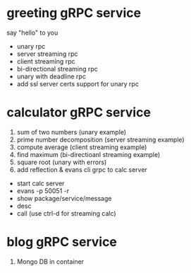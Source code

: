 # greeting gRPC service
say "hello" to you
- unary rpc
- server streaming rpc
- client streaming rpc
- bi-directional streaming rpc
- unary with deadline rpc
- add ssl server certs support for unary rpc

# calculator gRPC service
1. sum of two numbers (unary example)
2. prime number decomposition (server streaming example)
3. compute average (client streaming example)
4. find maximum (bi-directioanl streaming example)
5. square root (unary with errors)
6. add reflection & evans cli grpc to calc server
- start calc server
- evans -p 50051 -r
- show package/service/message
- desc <any-message>
- call <any-rpc> (use ctrl-d for streaming calc)

# blog gRPC service
1. Mongo DB in container
